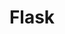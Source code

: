 ---
layout: default
title: Flask
parent: Language & Framework
nav_order: 7
has_children: true
permalink: /docs/language/flask
---